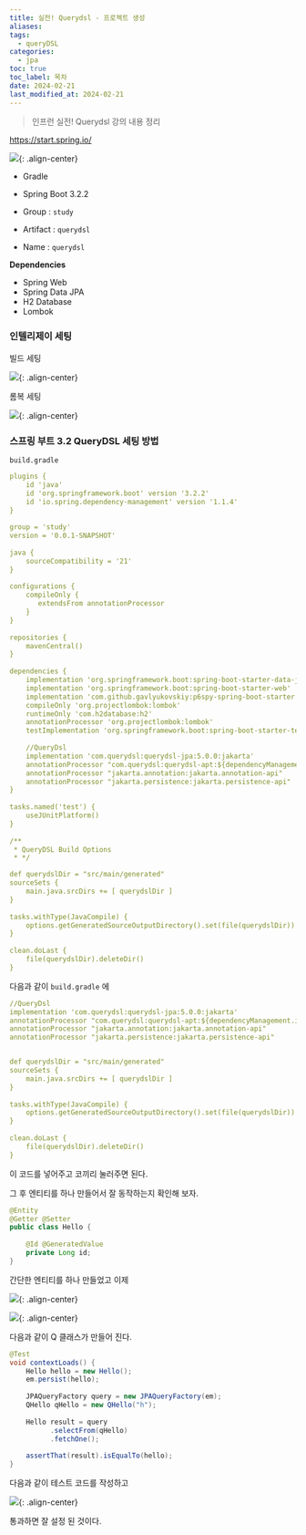 ```yaml
---
title: 실전! Querydsl - 프로젝트 생성
aliases: 
tags:
  - queryDSL
categories:
  - jpa
toc: true
toc_label: 목차
date: 2024-02-21
last_modified_at: 2024-02-21
---
```

> 인프런 실전! Querydsl 강의 내용 정리

https://start.spring.io/

![](https://i.imgur.com/wdg1sGp.png){: .align-center}

- Gradle 
- Spring Boot 3.2.2

- Group : `study`
- Artifact : `querydsl`
- Name : `querydsl`

**Dependencies**
- Spring Web
- Spring Data JPA
- H2 Database
- Lombok

### 인텔리제이 세팅

빌드 세팅

![](https://i.imgur.com/lVxah7F.png){: .align-center}


롬복 세팅

![](https://i.imgur.com/RKVZYQ0.png){: .align-center}


### 스프링 부트 3.2 QueryDSL 세팅 방법

`build.gradle`
```yml
plugins {  
    id 'java'  
    id 'org.springframework.boot' version '3.2.2'  
    id 'io.spring.dependency-management' version '1.1.4'  
}  
  
group = 'study'  
version = '0.0.1-SNAPSHOT'  
  
java {  
    sourceCompatibility = '21'  
}  
  
configurations {  
    compileOnly {  
       extendsFrom annotationProcessor  
    }  
}  
  
repositories {  
    mavenCentral()  
}  
  
dependencies {  
    implementation 'org.springframework.boot:spring-boot-starter-data-jpa'  
    implementation 'org.springframework.boot:spring-boot-starter-web'  
    implementation 'com.github.gavlyukovskiy:p6spy-spring-boot-starter:1.9.0'  
    compileOnly 'org.projectlombok:lombok'  
    runtimeOnly 'com.h2database:h2'  
    annotationProcessor 'org.projectlombok:lombok'  
    testImplementation 'org.springframework.boot:spring-boot-starter-test'  
  
    //QueryDsl  
    implementation 'com.querydsl:querydsl-jpa:5.0.0:jakarta'  
    annotationProcessor "com.querydsl:querydsl-apt:${dependencyManagement.importedProperties['querydsl.version']}:jakarta"  
    annotationProcessor "jakarta.annotation:jakarta.annotation-api"  
    annotationProcessor "jakarta.persistence:jakarta.persistence-api"  
}  
  
tasks.named('test') {  
    useJUnitPlatform()  
}  
  
/**  
 * QueryDSL Build Options 
 * */

def querydslDir = "src/main/generated"  
sourceSets {  
    main.java.srcDirs += [ querydslDir ]  
}  
  
tasks.withType(JavaCompile) {  
    options.getGeneratedSourceOutputDirectory().set(file(querydslDir))  
}  
  
clean.doLast {  
    file(querydslDir).deleteDir()  
}
```

다음과 같이 `build.gradle` 에 

```yml
//QueryDsl  
implementation 'com.querydsl:querydsl-jpa:5.0.0:jakarta'  
annotationProcessor "com.querydsl:querydsl-apt:${dependencyManagement.importedProperties['querydsl.version']}:jakarta"  
annotationProcessor "jakarta.annotation:jakarta.annotation-api"  
annotationProcessor "jakarta.persistence:jakarta.persistence-api"  


def querydslDir = "src/main/generated"  
sourceSets {  
    main.java.srcDirs += [ querydslDir ]  
}  
  
tasks.withType(JavaCompile) {  
    options.getGeneratedSourceOutputDirectory().set(file(querydslDir))  
}  
  
clean.doLast {  
    file(querydslDir).deleteDir()  
}
```

이 코드를 넣어주고 코끼리 눌러주면 된다.

그 후 엔티티를 하나 만들어서 잘 동작하는지 확인해 보자.


```java
@Entity  
@Getter @Setter  
public class Hello {  
  
    @Id @GeneratedValue  
    private Long id;  
}
```

간단한 엔티티를 하나 만들었고 이제 

![](https://i.imgur.com/cYWxY40.png){: .align-center}

![](https://i.imgur.com/9V4BNbI.png){: .align-center}

다음과 같이 Q 클래스가 만들어 진다.


```java
@Test  
void contextLoads() {  
    Hello hello = new Hello();  
    em.persist(hello);  
  
    JPAQueryFactory query = new JPAQueryFactory(em);  
    QHello qHello = new QHello("h");  
  
    Hello result = query  
          .selectFrom(qHello)  
          .fetchOne();  
  
    assertThat(result).isEqualTo(hello);  
}
```

다음과 같이 테스트 코드를 작성하고 

![](https://i.imgur.com/1ke4NRP.png){: .align-center}

통과하면 잘 설정 된 것이다.


